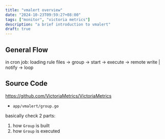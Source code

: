 ```yaml
---
title: "vmalert overview"
date: "2024-10-23T09:59:27+08:00"
tags: ["monitor", "victoria metrics"]
description: "a brief introduction to vmalert"
draft: true
---
```


## General Flow
in cron job: loading rule files -> group -> start -> execute -> remote write | notify -> loop 

## Source Code
https://github.com/VictoriaMetrics/VictoriaMetrics
- `app/vmalert/group.go`

basically check 2 parts:
1. how `Group` is built
2. how `Group` is executed
